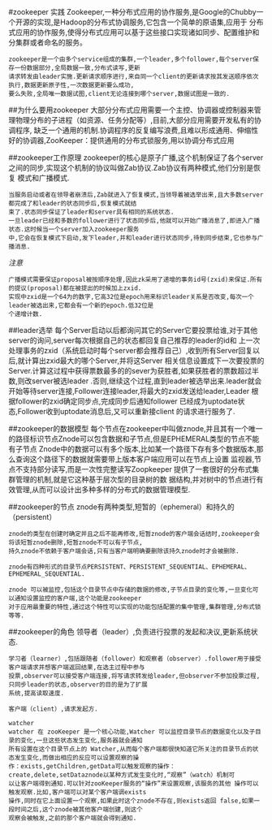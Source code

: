 #zookeeper 实践
	Zookeeper,一种分布式应用的协作服务,是Google的Chubby一个开源的实现,是Hadoop的分布式协调服务,它包含一个简单的原语集,应用于
	分布式应用的协作服务,使得分布式应用可以基于这些接口实现诸如同步、配置维护和分集群或者命名的服务。

	zookeeper是一个由多个service组成的集群,一个leader,多个follower,每个server保存一份数据部分,全局数据一致,分布式读写,更新
	请求转发由leader实施.更新请求顺序进行,来自同一个client的更新请求按其发送顺序依次执行,数据更新原子性,一次数据更新要么成功,
	要么失败,全局唯一数据试图,client无论连接到哪个server,数据试图是一致的.

##为什么要用zookeeper
	大部分分布式应用需要一个主控、协调器或控制器来管理物理分布的子进程（如资源、任务分配等）,目前,大部分应用需要开发私有的协调程序,
	缺乏一个通用的机制.协调程序的反复编写浪费,且难以形成通用、伸缩性好的协调器,ZooKeeper：提供通用的分布式锁服务,用以协调分布式应用

##zookeeper工作原理
	zookeeper的核心是原子广播,这个机制保证了各个server之间的同步,实现这个机制的协议叫做Zab协议.Zab协议有两种模式,他们分别是恢复
	模式和广播模式.
	
	当服务启动或者在领导者崩溃后,Zab就进入了恢复模式,当领导着被选举出来,且大多数server都完成了和leader的状态同步后,恢复模式就结
	束了.状态同步保证了leader和server具有相同的系统状态.
	一旦leader已经和多数的follower进行了状态同步后,他就可以开始广播消息了,即进入广播状态.这时候当一个server加入zookeeper服务
	中,它会在恢复模式下启动,发下leader,并和leader进行状态同步,待到同步结束,它也参与广播消息.
	
*注意*
	
	广播模式需要保证proposal被按顺序处理,因此zk采用了递增的事务id号(zxid)来保证.所有的提议(proposal)都在被提出的时候加上zxid.
	实现中zxid是一个64为的数字,它高32位是epoch用来标识leader关系是否改变,每次一个leader被选出来,它都会有一个新的epoch.低32位是
	个递增计数.

##leader选举
	每个Server启动以后都询问其它的Server它要投票给谁,对于其他server的询问,server每次根据自己的状态都回复自己推荐的leader的id和
	上一次处理事务的zxid（系统启动时每个server都会推荐自己）,收到所有Server回复以后,就计算出zxid最大的哪个Server,并将这Server
	相关信息设置成下一次要投票的Server.计算这过程中获得票数最多的的sever为获胜者,如果获胜者的票数超过半数,则改server被选leader
	.否则,继续这个过程,直到leader被选举出来.leader就会开始等待server连接,Follower连接leader,将最大的zxid发送给leader,Leader
	根据follower的zxid确定同步点,完成同步后通知follower 已经成为uptodate状态,Follower收到uptodate消息后,又可以重新接client
	的请求进行服务了.

##zookeeper的数据模型
	每个节点在zookeeper中叫做znode,并且其有一个唯一的路径标识节点Znode可以包含数据和子节点,但是EPHEMERAL类型的节点不能有子节点
	Znode中的数据可以有多个版本,比如某一个路径下存有多个数据版本,那么查询这个路径下的数据就需要带上版本客户端应用可以在节点上设置
	监视器,节点不支持部分读写,而是一次性完整读写Zoopkeeper 提供了一套很好的分布式集群管理的机制,就是它这种基于层次型的目录树的数
	据结构,并对树中的节点进行有效管理,从而可以设计出多种多样的分布式的数据管理模型.

##zookeeper的节点
	znode有两种类型,短暂的（ephemeral）和持久的（persistent）

	znode的类型在创建时确定并且之后不能再修改,短暂znode的客户端会话结时,zookeeper会将该短暂znode删除,短暂znode不可以有子节点,
	持久znode不依赖于客户端会话,只有当客户端明确要删除该持久znode时才会被删除.

	znode有四种形式的目录节点PERSISTENT、PERSISTENT_SEQUENTIAL、EPHEMERAL、EPHEMERAL_SEQUENTIAL.

	znode 可以被监控,包括这个目录节点中存储的数据的修改,子节点目录的变化等,一旦变化可以通知设置监控的客户端,这个功能是zookeeper
	对于应用最重要的特性,通过这个特性可以实现的功能包括配置的集中管理,集群管理,分布式锁等等.

##zookeeper的角色
	领导者（leader）,负责进行投票的发起和决议,更新系统状态.

	学习者（learner）,包括跟随者（follower）和观察者（observer）.follower用于接受客户端请求并想客户端返回结果,在选主过程中参与
	投票,observer可以接受客户端连接,将写请求转发给leader,但observer不参加投票过程,只同步leader的状态,observer的目的是为了扩展
	系统,提高读取速度.

	客户端（client）,请求发起方.

	watcher
	watcher 在 zooKeeper 是一个核心功能,Watcher 可以监控目录节点的数据变化以及子目录的变化,一旦这些状态发生变化,服务器就会通知
	所有设置在这个目录节点上的 Watcher,从而每个客户端都很快知道它所关注的目录节点的状态发生变化,而做出相应的反应可以设置观察的操
	作：exists,getChildren,getData可以触发观察的操作：create,delete,setDataznode以某种方式发生变化时,“观察”（watch）机制可
	以让客户端得到通知.可以针对zooKeeper服务的“操作”来设置观察,该服务的其他 操作可以触发观察.比如,客户端可以对某个客户端调exists
	操作,同时在它上面设置一个观察,如果此时这个znode不存在,则exists返回 false,如果一段时间之后,这个znode被其他客户端创建,则这个
	观察会被触发,之前的那个客户端就会得到通知.

	